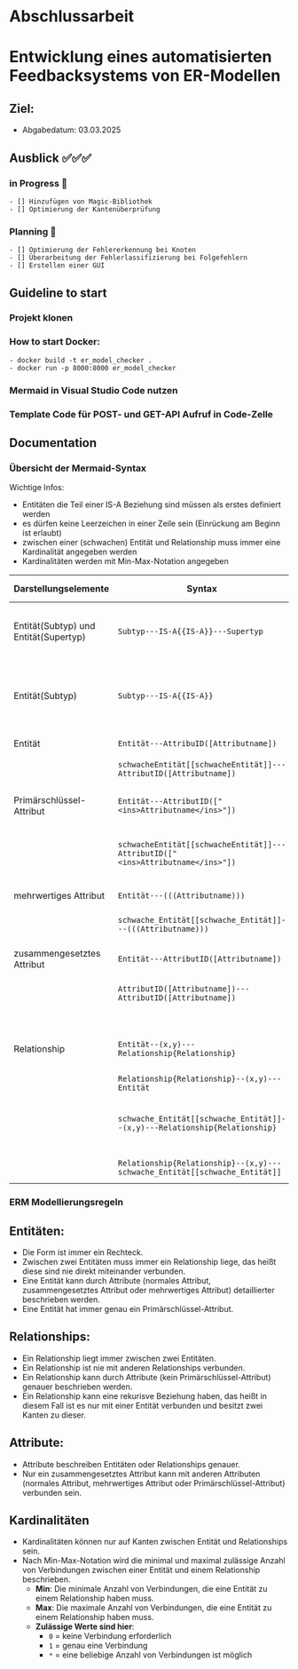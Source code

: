 # Abschlussarbeit
# Entwicklung eines automatisierten Feedbacksystems von ER-Modellen

## Ziel: 
- Abgabedatum: 03.03.2025

## Ausblick ✅✅✅
### in Progress  🚀
    - [] Hinzufügen von Magic-Bibliothek 
    - [] Optimierung der Kantenüberprüfung 

### Planning 🚀
    - [] Optimierung der Fehlererkennung bei Knoten
    - [] Überarbeitung der Fehlerlassifizierung bei Folgefehlern
    - [] Erstellen einer GUI 

## Guideline to start
### Projekt klonen

### How to start Docker: 
    - docker build -t er_model_checker . 
    - docker run -p 8000:8000 er_model_checker
    
### Mermaid in Visual Studio Code nutzen 

### Template Code für POST- und GET-API Aufruf in Code-Zelle

## Documentation
### Übersicht der Mermaid-Syntax 
Wichtige Infos: 
* Entitäten die Teil einer IS-A Beziehung sind müssen als erstes definiert werden
* es dürfen keine Leerzeichen in einer Zeile sein (Einrückung am Beginn ist erlaubt)
* zwischen einer (schwachen) Entität und Relationship muss immer eine Kardinalität angegeben werden
* Kardinalitäten werden mit Min-Max-Notation angegeben

| Darstellungselemente | Syntax | Beschreibung | Beispiel in Diagramm |
|----------------------|--------|--------------|----------------------|
| Entität(Subtyp) und Entität(Supertyp) | `Subtyp---IS-A{{IS-A}}---Supertyp` | Stellt eine IS-A Beziehung zwischen einem Subtyp und einem Supertyp von Entitäten dar. | `PKW---IS-A{{IS-A}}---Fahrzeug` |
| Entität(Subtyp) | `Subtyp---IS-A{{IS-A}}` | Stellt eine IS-A Beziehung mit einem Subtyp dar. Supertyp muss zuvor einmalig genannt werden. | `LKW---IS-A{{IS-A}}` |
| Entität | `Entität---AttribuID([Attributname])` | Stellt eine Entität mit Attribut dar.| `Kunde---K1([Name])` |
|         | `schwacheEntität[[schwacheEntität]]---AttributID([Attributname])` | Darstellung einer schwachen Entität. | `Kunde[[Kunde]]---K1([Name)]` |
| Primärschlüssel-Attribut | `Entität---AttributID(["<ins>Attributname</ins>"])` | Stellt eine Entität und ein Primärschlüssel-Attribut dar. | `Land---L1(["<ins>KFZ</ins>"])` |
|                          | `schwacheEntität[[schwacheEntität]]---AttributID(["<ins>Attributname</ins>"])` | Stellt eine schwache Entität und ein Primärschlüssel-Attribut dar. |  `Provinz[[Provinz]]---P1(["<ins>Name</ins>"])` |
| mehrwertiges Attribut | `Entität---(((Attributname)))` | Verknüpfung zu einem mehrwertigen Attribut. | `Angestellter---A1(((Zertifikate)))` |
|                       | `schwache_Entität[[schwache_Entität]]---(((Attributname)))` |  | `Angestellter---A1(((Zertifikate)))` |
| zusammengesetztes Attribut | `Entität---AttributID([Attributname])` | Verknüpfung zu einem zusammengesetzten Attribut. | `Angestellte---A3([Anschrift])` |
|                            | `AttributID([Attributname])---AttributID([Attributname])` | | `A3([Anschrift])---A4([Stadt])` |
|                            |                                                           |       | `A3([Anschrift])---A4([Straße])` |
| Relationship | `Entität--(x,y)---Relationship{Relationship}` | Relationship und Entität mit einer Kardinalität(Min-Max-Notation). | `Land--(1,*)---liegt{liegt}` |
|              | `Relationship{Relationship}--(x,y)---Entität` |                                                                    | `ist_HS{ist_HS}--(1,1)---Land` |
|              | `schwache_Entität[[schwache_Entität]]--(x,y)---Relationship{Relationship}` |Relationship und schwache Entität mit einer Kardinalität(Min-Max-Notation). | `Provinz[[Provinz]]--(1,1)---liegt{liegt}` |
|              | `Relationship{Relationship}--(x,y)---schwache_Entität[[schwache_Entität]]` |                                       | `ist_HS{ist_HS}--(0,1)---Stadt[[Stadt]]` |

### ERM Modellierungsregeln 
## Entitäten: 
* Die Form ist immer ein Rechteck.
* Zwischen zwei Entitäten muss immer ein Relationship liege, das heißt diese sind nie direkt miteinander verbunden.
* Eine Entität kann durch Attribute (normales Attribut, zusammengesetztes Attribut oder mehrwertiges Attribut) detaillierter beschrieben werden.
* Eine Entität hat immer genau ein Primärschlüssel-Attribut.

## Relationships:
* Ein Relationship liegt immer zwischen zwei Entitäten.
* Ein Relationship ist nie mit anderen Relationships verbunden.
* Ein Relationship kann durch Attribute (kein Primärschlüssel-Attribut) genauer beschrieben werden.
* Ein Relationship kann eine rekurisve Beziehung haben, das heißt in diesem Fall ist es nur mit einer Entität verbunden und besitzt zwei Kanten zu dieser.

## Attribute:
* Attribute beschreiben Entitäten oder Relationships genauer.
* Nur ein zusammengesetztes Attribut kann mit anderen Attributen (normales Attribut, mehrwertiges Attribut oder Primärschlüssel-Attribut) verbunden sein.

## Kardinalitäten
- Kardinalitäten können nur auf Kanten zwischen Entität und Relationships sein.
- Nach Min-Max-Notation wird die minimal und maximal zulässige Anzahl von Verbindungen zwischen einer Entität und einem Relationship beschrieben.
    - <b>Min</b>: Die minimale Anzahl von Verbindungen, die eine Entität zu einem Relationship haben muss.
    - <b>Max</b>: Die maximale Anzahl von Verbindungen, die eine Entität zu einem Relationship haben muss.
    - <b>Zulässige Werte sind hier</b>:
        - <code>0</code> = keine Verbindung erforderlich
        - <code>1</code> = genau eine Verbindung
        - <code>*</code> = eine beliebige Anzahl von Verbindungen ist möglich











